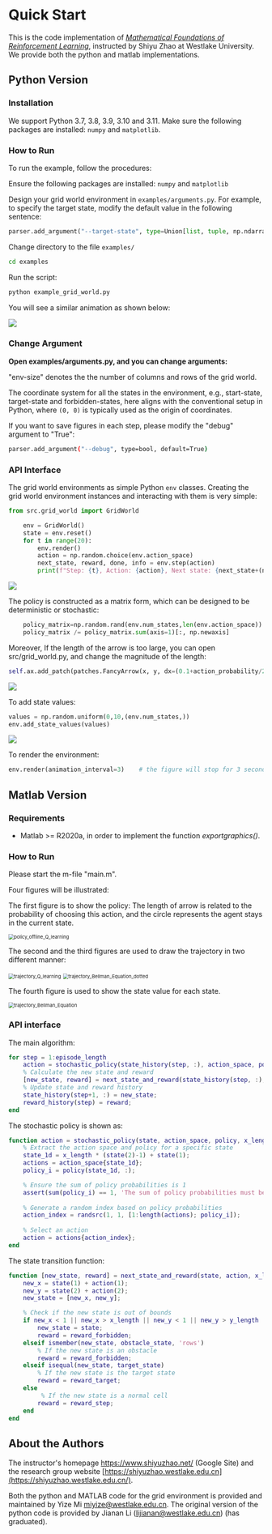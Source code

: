 # Quick Start

This is the code implementation of *[Mathematical Foundations of Reinforcement Learning](https://github.com/MathFoundationRL/Book-Mathematical-Foundation-of-Reinforcement-Learning)*, instructed by Shiyu Zhao at Westlake University. We provide both the python and matlab implementations. 

## Python Version

### Installation

We support Python 3.7, 3.8, 3.9,  3.10 and 3.11. Make sure the following packages are installed: `numpy` and `matplotlib`.

### How to Run

To run the example, follow the procedures:

Ensure the following packages are installed: `numpy` and `matplotlib`

Design your grid world environment in `examples/arguments.py`. For example, to specify the target state, modify the default value in the following sentence:

```python
parser.add_argument("--target-state", type=Union[list, tuple, np.ndarray], default=(4,4))
```

Change directory to the file `examples/`

```bash
cd examples
```

Run the script:

```bash
python example_grid_world.py
```

You will see a similar animation as shown below:

![](python_version/plots/sample4.png)



### Change Argument 

**Open examples/arguments.py, and you can change arguments:**

"env-size" denotes the the number of columns and rows of the grid world. 

The coordinate system for all the states in the environment, e.g., start-state, target-state and forbidden-states, here aligns with the conventional setup in Python, where `(0, 0)` is typically used as the origin of coordinates.

If you want to save figures in each step, please modify the "debug" argument to  "True":

```bash
parser.add_argument("--debug", type=bool, default=True)
```



### API Interface

The grid world environments as simple Python `env` classes. Creating the grid world environment instances and interacting with them is very simple:

```python
from src.grid_world import GridWorld

 	env = GridWorld()
    state = env.reset()               
    for t in range(20):
        env.render()
        action = np.random.choice(env.action_space)
        next_state, reward, done, info = env.step(action)
        print(f"Step: {t}, Action: {action}, Next state: {next_state+(np.array([1,1]))}, Reward: {reward}, Done: {done}")

```

![](python_version/plots/sample1.png)

The policy is constructed as a matrix form, which can be designed to be deterministic or stochastic:

 ```python
     policy_matrix=np.random.rand(env.num_states,len(env.action_space))                                       
     policy_matrix /= policy_matrix.sum(axis=1)[:, np.newaxis] 
 ```

Moreover, If the length of the arrow is too large, you can open src/grid_world.py, and change the magnitude of the length:

 ```python
self.ax.add_patch(patches.FancyArrow(x, y, dx=(0.1+action_probability/2)*dx, dy=(0.1+action_probability/2)*dy, color=self.color_policy, width=0.001, head_width=0.05))   
 ```



![](python_version/plots/sample2.png)

 To add state values:

```python
values = np.random.uniform(0,10,(env.num_states,))
env.add_state_values(values)
```

![](python_version/plots/sample3.png)

To render the environment:

```python
env.render(animation_interval=3)    # the figure will stop for 3 seconds
```



## Matlab Version

### Requirements

- Matlab >= R2020a, in order to implement the function *exportgraphics()*.

### How to Run

Please start the m-file "main.m". 

Four figures will be illustrated: 

The first figure is to show the policy: The length of arrow is related to the probability of choosing this action, and the circle represents the agent stays in the current state.

<img src="matlab_version/policy_offline_Q_learning.jpg" alt="policy_offline_Q_learning" style="zoom:67%;" />



The second and the third figures are used to draw the trajectory in two different manner: 

<img src="matlab_version/trajectory_Q_learning.jpg" alt="trajectory_Q_learning" style="zoom:67%;" />

<img src="matlab_version/trajectory_Bellman_Equation_dotted.jpg" alt="trajectory_Bellman_Equation_dotted" style="zoom:67%;" />

The fourth figure is used to show the state value for each state. 

<img src="matlab_version/trajectory_Bellman_Equation.jpg" alt="trajectory_Bellman_Equation" style="zoom:67%;" />

### API interface

The main algorithm:

```matlab
for step = 1:episode_length
    action = stochastic_policy(state_history(step, :), action_space, policy, x_length, y_length);   
    % Calculate the new state and reward
    [new_state, reward] = next_state_and_reward(state_history(step, :), action, x_length, y_length, final_state, obstacle_state, reward_forbidden, reward_target, reward_step);
    % Update state and reward history
    state_history(step+1, :) = new_state;
    reward_history(step) = reward;
end
```

The stochastic policy is shown as:

```matlab
function action = stochastic_policy(state, action_space, policy, x_length, y_length)
    % Extract the action space and policy for a specific state
    state_1d = x_length * (state(2)-1) + state(1); 
    actions = action_space{state_1d};
    policy_i = policy(state_1d, :);

    % Ensure the sum of policy probabilities is 1
    assert(sum(policy_i) == 1, 'The sum of policy probabilities must be 1.');
    
    % Generate a random index based on policy probabilities
    action_index = randsrc(1, 1, [1:length(actions); policy_i]);
    
    % Select an action
    action = actions{action_index};
end
```

The state transition function:

```matlab
function [new_state, reward] = next_state_and_reward(state, action, x_length, y_length, target_state, obstacle_state, reward_forbidden, reward_target, reward_step)
    new_x = state(1) + action(1);
    new_y = state(2) + action(2);
    new_state = [new_x, new_y];

    % Check if the new state is out of bounds
    if new_x < 1 || new_x > x_length || new_y < 1 || new_y > y_length
        new_state = state;
        reward = reward_forbidden;
    elseif ismember(new_state, obstacle_state, 'rows')
        % If the new state is an obstacle
        reward = reward_forbidden;
    elseif isequal(new_state, target_state)
        % If the new state is the target state
        reward = reward_target;
    else
         % If the new state is a normal cell
        reward = reward_step;
    end
end
```

## About the Authors

The instructor's homepage https://www.shiyuzhao.net/ (Google Site) and the research group website [https://shiyuzhao.westlake.edu.cn](https://shiyuzhao.westlake.edu.cn/).

Both the python and MATLAB code for the grid environment is provided and maintained by Yize Mi miyize@westlake.edu.cn. The original version of the python code is provided by Jianan Li (lijianan@westlake.edu.cn) (has graduated). 

